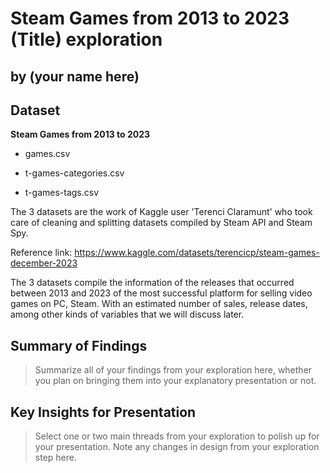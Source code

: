 # Steam Games from 2013 to 2023 (Title) exploration
## by (your name here)


## Dataset

>

**Steam Games from 2013 to 2023**

- games.csv

- t-games-categories.csv

- t-games-tags.csv

The 3 datasets are the work of Kaggle user 'Terenci Claramunt' who took care of cleaning and splitting datasets compiled by Steam API and Steam Spy.

Reference link: https://www.kaggle.com/datasets/terencicp/steam-games-december-2023

The 3 datasets compile the information of the releases that occurred between 2013 and 2023 of the most successful platform for selling video games on PC, Steam. With an estimated number of sales, release dates, among other kinds of variables that we will discuss later.



## Summary of Findings

> Summarize all of your findings from your exploration here, whether you plan on bringing them into your explanatory presentation or not.


## Key Insights for Presentation

> Select one or two main threads from your exploration to polish up for your presentation. Note any changes in design from your exploration step here.